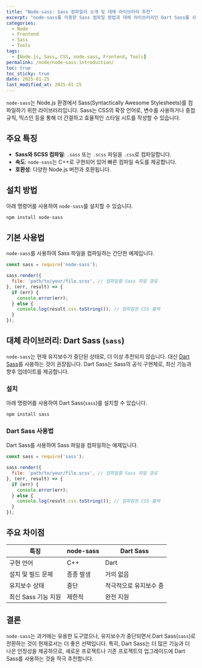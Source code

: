 ```yaml
---
title: "Node-sass: Sass 컴파일러 소개 및 대체 라이브러리 추천"
excerpt: "node-sass를 이용한 Sass 컴파일 방법과 대체 라이브러리인 Dart Sass를 사용하는 방법을 코드 예제와 함께 설명합니다."
categories:
  - Node
  - Frontend
  - Sass
  - Tools
tags:
  - [Node.js, Sass, CSS, node-sass, Frontend, Tools]
permalink: /node/node-sass-introduction/
toc: true
toc_sticky: true
date: 2025-01-25
last_modified_at: 2025-01-25
---
```


`node-sass`는 Node.js 환경에서 Sass(Syntactically Awesome Stylesheets)를 컴파일하기 위한 라이브러리입니다. Sass는 CSS의 확장 언어로, 변수를 사용하거나 중첩 규칙, 믹스인 등을 통해 더 간결하고 효율적인 스타일 시트를 작성할 수 있습니다.

## 주요 특징

- **Sass와 SCSS 컴파일**: `.sass` 또는 `.scss` 파일을 `.css`로 컴파일합니다.
- **속도**: `node-sass`는 C++로 구현되어 있어 빠른 컴파일 속도를 제공합니다.
- **호환성**: 다양한 Node.js 버전과 호환됩니다.

## 설치 방법

아래 명령어를 사용하여 `node-sass`를 설치할 수 있습니다.

```bash
npm install node-sass
```

## 기본 사용법

`node-sass`를 사용하여 Sass 파일을 컴파일하는 간단한 예제입니다.

```javascript
const sass = require('node-sass');

sass.render({
  file: 'path/to/your/file.scss', // 컴파일할 Sass 파일 경로
}, (err, result) => {
  if (err) {
    console.error(err);
  } else {
    console.log(result.css.toString()); // 컴파일된 CSS 출력
  }
});
```

## 대체 라이브러리: Dart Sass (`sass`)

`node-sass`는 현재 유지보수가 중단된 상태로, 더 이상 추천되지 않습니다. 대신 [Dart Sass](https://sass-lang.com/dart-sass)를 사용하는 것이 권장됩니다. Dart Sass는 Sass의 공식 구현체로, 최신 기능과 향후 업데이트를 제공합니다.

### 설치

아래 명령어를 사용하여 Dart Sass(`sass`)를 설치할 수 있습니다.

```bash
npm install sass
```

### Dart Sass 사용법

Dart Sass를 사용하여 Sass 파일을 컴파일하는 예제입니다.

```javascript
const sass = require('sass');

sass.render({
  file: 'path/to/your/file.scss', // 컴파일할 Sass 파일 경로
}, (err, result) => {
  if (err) {
    console.error(err);
  } else {
    console.log(result.css.toString()); // 컴파일된 CSS 출력
  }
});
```

## 주요 차이점

| **특징**              | **node-sass**                       | **Dart Sass**                   |
|-----------------------|-------------------------------------|---------------------------------|
| 구현 언어             | C++                                 | Dart                            |
| 설치 및 빌드 문제     | 종종 발생                           | 거의 없음                       |
| 유지보수 상태         | 중단                                | 적극적으로 유지보수 중          |
| 최신 Sass 기능 지원   | 제한적                              | 완전 지원                        |

## 결론

`node-sass`는 과거에는 유용한 도구였으나, 유지보수가 중단되면서 Dart Sass(`sass`)로 전환하는 것이 현재로서는 더 좋은 선택입니다. 특히, Dart Sass는 더 많은 기능과 더 나은 안정성을 제공하므로, 새로운 프로젝트나 기존 프로젝트의 업그레이드에 Dart Sass를 사용하는 것을 적극 추천합니다.

